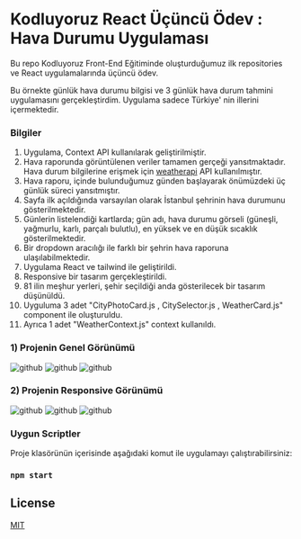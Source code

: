 # Kodluyoruz React Üçüncü Ödev : Hava Durumu Uygulaması

Bu repo Kodluyoruz Front-End Eğitiminde oluşturduğumuz ilk repositories ve React uygulamalarında üçüncü ödev.

Bu örnekte günlük hava durumu bilgisi ve 3 günlük hava durum tahmini uygulamasını gerçekleştirdim. Uygulama sadece Türkiye' nin illerini içermektedir.

### Bilgiler

1. Uygulama, Context API kullanılarak geliştirilmiştir.
2. Hava raporunda görüntülenen veriler tamamen gerçeği yansıtmaktadır. Hava durum bilgilerine erişmek için [weatherapi](https://www.weatherapi.com/ "WeatherApi Homepage") API kullanılmıştır.
3. Hava raporu, içinde bulunduğumuz günden başlayarak önümüzdeki üç günlük süreci yansıtmıştır.
4. Sayfa ilk açıldığında varsayılan olarak İstanbul şehrinin hava durumunu gösterilmektedir.
5. Günlerin listelendiği kartlarda; gün adı, hava durumu görseli (güneşli, yağmurlu, karlı, parçalı bulutlu), en yüksek ve en düşük sıcaklık gösterilmektedir.
6. Bir dropdown aracılığı ile farklı bir şehrin hava raporuna ulaşılabilmektedir.
7. Uygulama React ve tailwind ile geliştirildi.
8. Responsive bir tasarım gerçekleştirildi.
9. 81 ilin meşhur yerleri, şehir seçildiği anda gösterilecek bir tasarım düşünüldü.
10. Uyguluma 3 adet "CityPhotoCard.js , CitySelector.js , WeatherCard.js" component ile oluşturuldu.
11. Ayrıca 1 adet "WeatherContext.js" context kullanıldı.

### 1) Projenin Genel Görünümü

![github](/src/assets/genel_gorunum.png)
![github](/src/assets/dropdown.png)
![github](/src/assets/farkli_sehir.png)
### 2) Projenin Responsive Görünümü
![github](/src/assets/responsive_1.png)
![github](/src/assets/responsive_2.png)
![github](/src/assets/responsive_3.png)


### Uygun Scriptler

Proje klasörünün içerisinde aşağıdaki komut ile uygulamayı çalıştırabilirsiniz:

### `npm start`

## License

[MIT](https://choosealicense.com/licenses/mit/)
